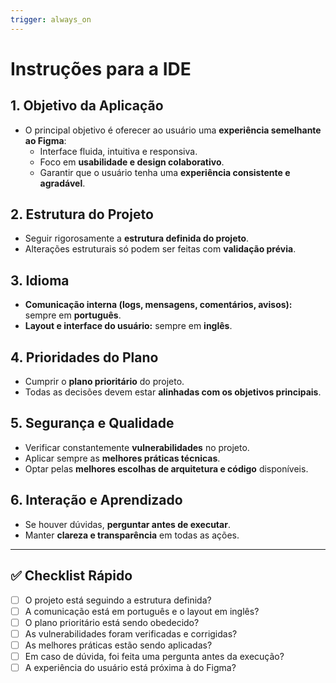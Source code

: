 ```yaml
---
trigger: always_on
---
```


# Instruções para a IDE

## 1. Objetivo da Aplicação
- O principal objetivo é oferecer ao usuário uma **experiência semelhante ao Figma**:  
  - Interface fluida, intuitiva e responsiva.  
  - Foco em **usabilidade e design colaborativo**.  
  - Garantir que o usuário tenha uma **experiência consistente e agradável**.  

## 2. Estrutura do Projeto
- Seguir rigorosamente a **estrutura definida do projeto**.  
- Alterações estruturais só podem ser feitas com **validação prévia**.  

## 3. Idioma
- **Comunicação interna (logs, mensagens, comentários, avisos):** sempre em **português**.  
- **Layout e interface do usuário:** sempre em **inglês**.  

## 4. Prioridades do Plano
- Cumprir o **plano prioritário** do projeto.  
- Todas as decisões devem estar **alinhadas com os objetivos principais**.  

## 5. Segurança e Qualidade
- Verificar constantemente **vulnerabilidades** no projeto.  
- Aplicar sempre as **melhores práticas técnicas**.  
- Optar pelas **melhores escolhas de arquitetura e código** disponíveis.  

## 6. Interação e Aprendizado
- Se houver dúvidas, **perguntar antes de executar**.  
- Manter **clareza e transparência** em todas as ações.  

---

## ✅ Checklist Rápido
- [ ] O projeto está seguindo a estrutura definida?  
- [ ] A comunicação está em português e o layout em inglês?  
- [ ] O plano prioritário está sendo obedecido?  
- [ ] As vulnerabilidades foram verificadas e corrigidas?  
- [ ] As melhores práticas estão sendo aplicadas?  
- [ ] Em caso de dúvida, foi feita uma pergunta antes da execução?  
- [ ] A experiência do usuário está próxima à do Figma?